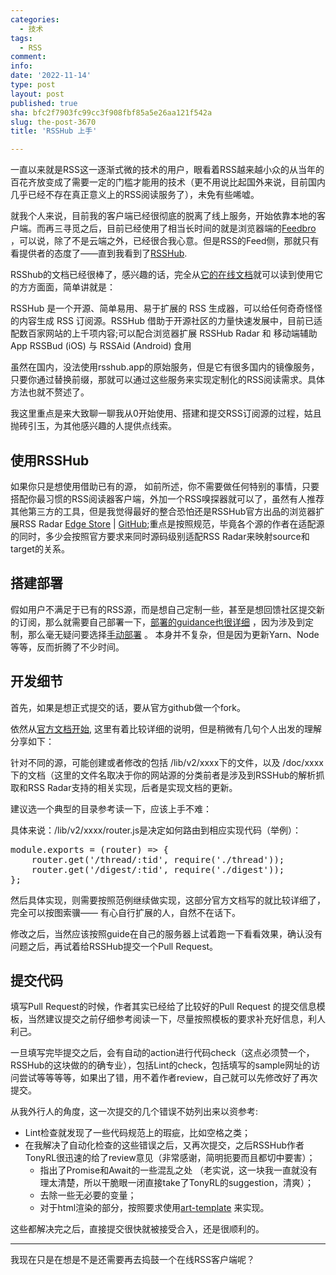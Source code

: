 ```yaml
---
categories:
  - 技术
tags:
  - RSS
comment: 
info: 
date: '2022-11-14'
type: post
layout: post
published: true
sha: bfc2f7903fc99cc3f908fbf85a5e26aa121f542a
slug: the-post-3670
title: 'RSSHub 上手'

---
```



一直以来就是RSS这一逐渐式微的技术的用户，眼看着RSS越来越小众的从当年的百花齐放变成了需要一定的门槛才能用的技术（更不用说比起国外来说，目前国内几乎已经不存在真正意义上的RSS阅读服务了），未免有些唏嘘。

就我个人来说，目前我的客户端已经很彻底的脱离了线上服务，开始依靠本地的客户端。而再三寻觅之后，目前已经使用了相当长时间的就是浏览器端的[Feedbro](https://nodetics.com/feedbro/) ，可以说，除了不是云端之外，已经很合我心意。但是RSS的Feed侧，那就只有看提供者的态度了——直到我看到了[RSSHub](https://github.com/DIYgod/RSSHub).

RSShub的文档已经很棒了，感兴趣的话，完全从[它的在线文档](https://docs.rsshub.app/)就可以读到使用它的方方面面，简单讲就是：
 
RSSHub 是一个开源、简单易用、易于扩展的 RSS 生成器，可以给任何奇奇怪怪的内容生成 RSS 订阅源。RSSHub 借助于开源社区的力量快速发展中，目前已适配数百家网站的上千项内容;可以配合浏览器扩展 RSSHub Radar 和 移动端辅助 App RSSBud (iOS) 与 RSSAid (Android) 食用

虽然在国内，没法使用rsshub.app的原始服务，但是它有很多国内的镜像服务，只要你通过替换前缀，那就可以通过这些服务来实现定制化的RSS阅读需求。具体方法也就不赘述了。

我这里重点是来大致聊一聊我从0开始使用、搭建和提交RSS订阅源的过程，姑且抛砖引玉，为其他感兴趣的人提供点线索。

## 使用RSSHub

如果你只是想使用借助已有的源， 如前所述，你不需要做任何特别的事情，只要搭配你最习惯的RSS阅读器客户端，外加一个RSS嗅探器就可以了，虽然有人推荐其他第三方的工具，但是我觉得最好的整合恐怕还是RSSHub官方出品的浏览器扩展RSS Radar [Edge Store](https://microsoftedge.microsoft.com/addons/detail/rsshub-radar/gangkeiaobmjcjokiofpkfpcobpbmnln) | [GitHub](https://github.com/DIYgod/RSSHub-Radar);重点是按照规范，毕竟各个源的作者在适配源的同时，多少会按照官方要求来同时源码级别适配RSS Radar来映射source和target的关系。

## 搭建部署
假如用户不满足于已有的RSS源，而是想自己定制一些，甚至是想回馈社区提交新的订阅，那么就需要自己部署一下，[部署的guidance也很详细](https://docs.rsshub.app/install/#shou-dong-bu-shu-an-zhuang) ，因为涉及到定制，那么毫无疑问要选择[手动部署](https://docs.rsshub.app/install/#shou-dong-bu-shu) 。
本身并不复杂，但是因为更新Yarn、Node等等，反而折腾了不少时间。

## 开发细节

首先，如果是想正式提交的话，要从官方github做一个fork。

依然从[官方文档开始](https://docs.rsshub.app/joinus/quick-start.html), 这里有着比较详细的说明，但是稍微有几句个人出发的理解分享如下：

针对不同的源，可能创建或者修改的包括 /lib/v2/xxxx下的文件，以及 /doc/xxxx下的文档（这里的文件名取决于你的网站源的分类前者是涉及到RSSHub的解析抓取和RSS Radar支持的相关实现，后者是实现文档的更新。

建议选一个典型的目录参考读一下，应该上手不难：

具体来说：/lib/v2/xxxx/router.js是决定如何路由到相应实现代码（举例）：
<pre>
module.exports = (router) => {
    router.get('/thread/:tid', require('./thread'));
    router.get('/digest/:tid', require('./digest'));
};
</pre>

然后具体实现，则需要按照范例继续做实现，这部分官方文档写的就比较详细了，完全可以按图索骥—— 有心自行扩展的人，自然不在话下。

修改之后，当然应该按照guide在自己的服务器上试着跑一下看看效果，确认没有问题之后，再试着给RSSHub提交一个Pull Request。

## 提交代码

填写Pull Request的时候，作者其实已经给了比较好的Pull Request 的提交信息模板，当然建议提交之前仔细参考阅读一下，尽量按照模板的要求补充好信息，利人利己。

一旦填写完毕提交之后，会有自动的action进行代码check（这点必须赞一个，RSSHub的这块做的的确专业），包括Lint的check，包括填写的sample网址的访问尝试等等等等，如果出了错，用不着作者review，自己就可以先修改好了再次提交。

从我外行人的角度，这一次提交的几个错误不妨列出来以资参考:
- Lint检查就发现了一些代码规范上的瑕疵，比如空格之类；
- 在我解决了自动化检查的这些错误之后，又再次提交，之后RSSHub作者TonyRL很迅速的给了review意见（非常感谢，简明扼要而且都切中要害）；
    * 指出了Promise和Await的一些混乱之处 （老实说，这一块我一直就没有理太清楚，所以干脆眼一闭直接take了TonyRL的suggestion，清爽）；
    * 去除一些无必要的变量；
    * 对于html渲染的部分，按照要求使用[art-template](https://aui.github.io/art-template/docs/syntax.html) 来实现。

这些都解决完之后，直接提交很快就被接受合入，还是很顺利的。

-----
我现在只是在想是不是还需要再去捣鼓一个在线RSS客户端呢？






